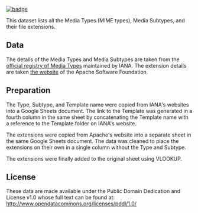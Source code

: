 <a href="https://datahub.io/core/media-types"><img src="https://badgen.net/badge/icon/View%20on%20datahub.io/orange?icon=https://datahub.io/datahub-cube-badge-icon.svg&label&scale=1.25)" alt="badge" /></a>

This dataset lists all the Media Types (MIME types), Media Subtypes, and their file extensions.

## Data

The details of the Media Types and Media Subtypes are taken from the [official registry of Media Types](http://www.iana.org/assignments/media-types/media-types.xhtml) maintained by IANA. The extension details are taken   [the website](http://svn.apache.org/viewvc/httpd/httpd/branches/2.2.x/docs/conf/mime.types?view=annotate) of the Apache Software Foundation.

## Preparation

The Type, Subtype, and Template name were copied from IANA's websites into a Google Sheets document. The link to the Template was generated in a fourth column in the same sheet by concatenating the Template name with a reference to the Template folder on IANA's website.

The extensions were copied from Apache's website into a separate sheet in the same Google Sheets document. The data was cleaned to place the extensions on their own in a single column without the Type and Subtype.

The extensions were finally added to the original sheet using VLOOKUP.


## License

These data are made available under the Public Domain Dedication and License v1.0 whose full text can be found at: http://www.opendatacommons.org/licenses/pddl/1.0/